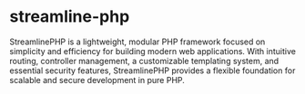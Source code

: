 # streamline-php
StreamlinePHP is a lightweight, modular PHP framework focused on simplicity and efficiency for building modern web applications. With intuitive routing, controller management, a customizable templating system, and essential security features, StreamlinePHP provides a flexible foundation for scalable and secure development in pure PHP.
